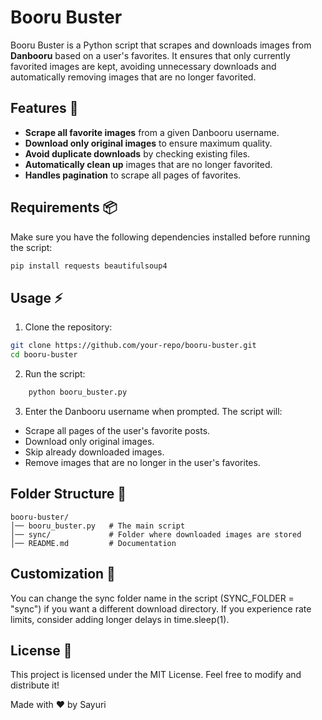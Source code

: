 # Booru Buster

Booru Buster is a Python script that scrapes and downloads images from **Danbooru** based on a user's favorites. It ensures that only currently favorited images are kept, avoiding unnecessary downloads and automatically removing images that are no longer favorited.

## Features 🚀
- **Scrape all favorite images** from a given Danbooru username.
- **Download only original images** to ensure maximum quality.
- **Avoid duplicate downloads** by checking existing files.
- **Automatically clean up** images that are no longer favorited.
- **Handles pagination** to scrape all pages of favorites.

## Requirements 📦
Make sure you have the following dependencies installed before running the script:

```sh
pip install requests beautifulsoup4
```
## Usage ⚡

1. Clone the repository:
```sh
git clone https://github.com/your-repo/booru-buster.git
cd booru-buster
```
2. Run the script:
```sh
    python booru_buster.py
```
3. Enter the Danbooru username when prompted.
The script will:
- Scrape all pages of the user's favorite posts.
- Download only original images.
- Skip already downloaded images.
- Remove images that are no longer in the user's favorites.

## Folder Structure 📂
```
booru-buster/
│── booru_buster.py   # The main script
│── sync/             # Folder where downloaded images are stored
│── README.md         # Documentation
```
## Customization 🎨
You can change the sync folder name in the script (SYNC_FOLDER = "sync") if you want a different download directory.
If you experience rate limits, consider adding longer delays in time.sleep(1).

## License 📜

This project is licensed under the MIT License. Feel free to modify and distribute it!

Made with ❤️ by Sayuri
